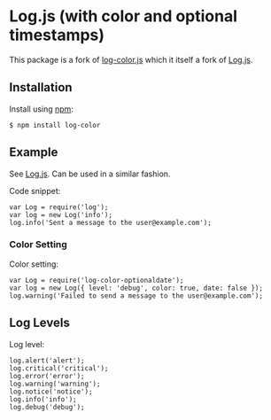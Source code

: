 # Log.js (with color and optional timestamps)

This package is a fork of [log-color.js](https://github.com/futoase/log-color.js) which it itself a fork of [Log.js](https://github.com/tj/log.js).

## Installation

Install using [npm](https://www.npmjs.com/):

    $ npm install log-color

## Example

See [Log.js](https://github.com/tj/log.js). Can be used in a similar fashion.

Code snippet:

    var Log = require('log');
    var log = new Log('info');
    log.info('Sent a message to the user@example.com');

### Color Setting

Color setting:

    var Log = require('log-color-optionaldate');
    var log = new Log({ level: 'debug', color: true, date: false });
    log.warning('Failed to send a message to the user@example.com');

## Log Levels

Log level:

    log.alert('alert');
    log.critical('critical');
    log.error('error');
    log.warning('warning');
    log.notice('notice');
    log.info('info');
    log.debug('debug'); 
